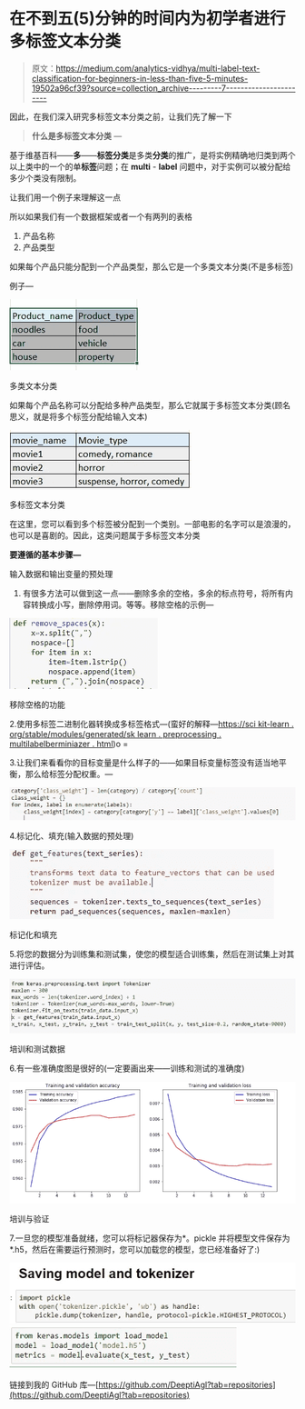 # 在不到五(5)分钟的时间内为初学者进行多标签文本分类

> 原文：<https://medium.com/analytics-vidhya/multi-label-text-classification-for-beginners-in-less-than-five-5-minutes-19502a96cf39?source=collection_archive---------7----------------------->

因此，在我们深入研究多标签文本分类之前，让我们先了解一下

> **什么是多标签文本分类** —

基于维基百科——**多**——**标签分类**是多类**分类**的推广，是将实例精确地归类到两个以上类中的一个的单**标签**问题；在 **multi** - **label** 问题中，对于实例可以被分配给多少个类没有限制。

让我们用一个例子来理解这一点

所以如果我们有一个数据框架或者一个有两列的表格

1.  产品名称
2.  产品类型

如果每个产品只能分配到一个产品类型，那么它是一个多类文本分类(不是多标签)

例子—

![](img/25f473fd55efc4d3a0b42d8005e0ff74.png)

多类文本分类

如果每个产品名称可以分配给多种产品类型，那么它就属于多标签文本分类(顾名思义，就是将多个标签分配给输入文本)

![](img/e1daf8011050126eda88573cc4f69f25.png)

多标签文本分类

在这里，您可以看到多个标签被分配到一个类别。一部电影的名字可以是浪漫的，也可以是喜剧的。因此，这类问题属于多标签文本分类

**要遵循的基本步骤—**

输入数据和输出变量的预处理

1.  有很多方法可以做到这一点——删除多余的空格，多余的标点符号，将所有内容转换成小写，删除停用词。等等。移除空格的示例—

![](img/9528e21e8a0e7b647276ade9a61b295a.png)

移除空格的功能

2.使用多标签二进制化器转换成多标签格式—(蛮好的解释—[https://sci kit-learn . org/stable/modules/generated/sk learn . preprocessing . multilabelberminiazer . html](https://scikit-learn.org/stable/modules/generated/sklearn.preprocessing.MultiLabelBinarizer.html))o =

3.让我们来看看你的目标变量是什么样子的——如果目标变量标签没有适当地平衡，那么给标签分配权重。—

![](img/55c8e92afe8d50979589245a74b857b3.png)

4.标记化、填充(输入数据的预处理)

![](img/018a9d79e651d5ecc542b082e94ab5c6.png)

标记化和填充

5.将您的数据分为训练集和测试集，使您的模型适合训练集，然后在测试集上对其进行评估。

![](img/fa3422aad9664eb54b050268366039c1.png)

培训和测试数据

6.有一些准确度图是很好的(一定要画出来——训练和测试的准确度)

![](img/eb3133d827e85dba724076f9813235c3.png)

培训与验证

7.一旦您的模型准备就绪，您可以将标记器保存为*。pickle 并将模型文件保存为*.h5，然后在需要运行预测时，您可以加载您的模型，您已经准备好了:)

![](img/d633ac4a6cc8db46d5e44a9c0311a50e.png)![](img/b73e5256f3d457cdffe6e7909558c780.png)

链接到我的 GitHub 库—[https://github.com/DeeptiAgl?tab=repositories](https://github.com/DeeptiAgl?tab=repositories)